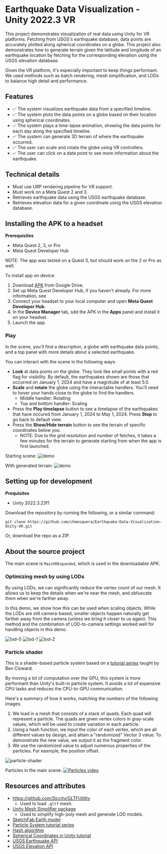 # Earthquake Data Visualization - Unity 2022.3 VR

This project demonstrates visualization of real data using Unity for VR platforms. Fetching from USGS's earthquake database, data points are accurately plotted along spherical coordinates on a globe. This project also demonstrates how to generate terrain given the latitude and longitude of an earthquake location by fetching for the corresponding elevation using the USGS elevation database.

Given the VR platform, it's especially important to keep things performant. We used methods such as batch rendering, mesh simplification, and LODs to balance high detail and performance. 

## Features
- ✅  The system visualizes earthquake data from a specified timeline. 
- ✅  The system plots the data points on a globe based on their location using spherical coordinates. 
- ✅  The system plays a time-lapse animation, showing the data points for each day along the specified timeline. 
- ✅  The system can generate 3D terrain of where the earthquake occurred.
- ✅  The user can scale and rotate the globe using VR controllers.
-  ✅  The user can click on a data point to see more information about the earthquake.

## Technical details
- Must use URP rendering pipeline for VR support.
- Must work on a Meta Quest 2 and 3. 
- Retrieves earthquake data using the USGS earthquake database. 
- Retrieves elevation data for a given coordinate using the USGS elevation database. 

## Installing the APK to a headset

**Prerequisites**
- Meta Quest 2, 3, or Pro
- Meta Quest Developer Hub

NOTE: The app was tested on a Quest 3, but should work on the 2 or Pro as well.

To install app on device:
1. Download [APK]((https://drive.google.com/file/d/1d5pBfKe6ZOGHPAIoEqQI3PC2KX-Xk-hS/view?usp=sharing)) from Google Drive.
2. Set up Meta Quest Developer Hub, if you haven't already. For more information, see 
2. Connect your headset to your local computer and open **Meta Quest Developer Hub**.
3. In the **Device Manager** tab, sdd the APK in the **Apps** panel and install it on your headset.
4. Launch the app.

### Play

In the scene, you'll find a description, a globe with earthquake data points, and a top panel with more details about a selected earthquake.

You can interact with the scene in the following ways: 
- **Look** at data points on the globe. They look like small points with a red flag for visibility. By default, the earthquakes shown are those that occurred on January 1, 2024 and have a magnitude of at least 5.0. 
- **Scale** and **rotate** the globe using the interactable handlers. You'll need to hover your hands close to the globe to find the handlers. 
    - Middle handler: Rotating
    - Top and bottom handler: Scaling
- Press the **Play timelapse** button to see a timelapse of the earthquakes that have occured from January 1, 2024 to May 1, 2024. Press **Stop** to go back to default view.
-  Press the **Show/Hide terrain** button to see the terrain of specific coordinates below you. 
    - NOTE: Due to the grid resolution and number of fetches, it takes a few minutes for the terrain to generate starting from when the app is first launched.

Starting scene:
![demo](images/demo.png)

With generated terrain:
![demo](images/demo-terrain.png)

## Setting up for development

**Prequisites**
- Unity 2022.3.23f1

Download the repository by running the following, or a similar command: 
```
git clone https://github.com/chmosquera/Earthquake-Data-Visualization-Unity-VR.git
```
 Or, download the repo as a ZIP.

## About the source project

The main scene is `MainVRExpanded`, which is used in the downloadable APK. 

### Optimizing mesh by using LODs

By using LODs, we can significantly reduce the vertex count of our mesh. It allows us to keep the details when we're near the mesh, and obfuscate them when we're farther away. 

In this demo, we show how this can be used when scaling objects. While the LODs are still camera-based, smaller objects happen naturally get farther away from the camera (unless we bring it closer to us again). This method and the combination of LOD-to-camera settings worked well for handling objects in this demo.

![lod-0](images/lod-0.png)
![lod-1](images/lod-1.png)
![lod-2](images/lod-2.png)


### Particle shader

This is a shader-based particle system based on a [tutorial series](https://www.youtube.com/watch?v=OFgj4cTCMM4&list=PL78XDi0TS4lGMPYs24UZQ3Ox_fU_xsgZS&index=3) taught by Ben Cloward. 

By moving a lot of computation over the GPU, this system is more performant than Unity's built-in particle system. It avoids a lot of expensive CPU tasks and reduces the CPU-to-GPU communication.

Here's a summary of how it works, matching the numbers of the following images. 
1. We load in a mesh that consists of a stack of quads. Each quad will represent a particle. The quads are given vertex colors in gray-scale values, which will be used to create variation in each particle.
2. Using a hash function, we input the color of each vertex, which are all different values by design, and attain a "randomized" Vector 3 value. To demonstrate the new value, we output it as the fragment color.
3. We use the randomized value to adjust numerous properties of the particles. For eaxmple, the position offset.

![particle-shader](images/particle-shader.png)

Particles in the main scene: 
[![Particles video](https://raw.githubusercontent.com/chmosquera/Earthquake-Data-Visualization-Unity-VR/main/images/demo-particles.png)](https://raw.githubusercontent.com/chmosquera/Earthquake-Data-Visualization-Unity-VR/main/images/demo-particles.mp4)

## Resources and attributes
- https://github.com/Siccity/GLTFUtility
    - Used to load `.gltf` mesh.
- [Unity Mesh Simplifier package](https://github.com/Whinarn/UnityMeshSimplifier/wiki/LOD-Generator-Helper-component)
    - Used to simplify high-poly mesh and generate LOD models.
- [SketchFab Earth model](https://sketchfab.com/3d-models/earth-3874805f5acc48b8a46d57495de53358)
- [Particle System tutorial series](https://www.youtube.com/watch?v=OFgj4cTCMM4&list=PL78XDi0TS4lGMPYs24UZQ3Ox_fU_xsgZS&index=1)
- [Hash algorithm](https://www.bencloward.com/hashcode.txt)
- [Spherical Coordinates in Unity tutorial](https://blog.nobel-joergensen.com/2010/10/22/spherical-coordinates-in-unity/)
- [USGS Earthquake API](https://earthquake.usgs.gov/fdsnws/event/1/)
- [USGS Elevation API](https://epqs.nationalmap.gov/v1/docs)

